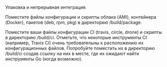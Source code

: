 Упаковка и непрерывная интеграция.

Поместите файлы конфигурации и скрипты облака (AMI), контейнера (Docker), пакетов (deb, rpm, pkg)
в директорию /build/package.

Поместите ваши файлы конфигурации CI (travis, circle, drone) и скрипты в директорию /build/ci.
Отметьте, что некоторые инструменты CI (например, Travis CI) очень требовательны к расположению 
их конфигурационных файлов. Попробуйте поместить их в директорию /build/ci создав ссылку на 
них в месте, где их ожидают найти инструменты Go (когда возможно).
